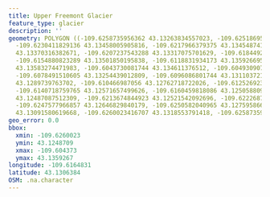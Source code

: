 ```yaml
---
title: Upper Freemont Glacier
feature_type: glacier
description: ''
geometry: POLYGON ((-109.6258735956362 43.13263834557023, -109.625186950131 43.13395370660417,
  -109.6230411829136 43.13458005905816, -109.6217966379375 43.13454874158762, -109.6212387384578
  43.13370316382671, -109.6207237543288 43.13317075701629, -109.618449241086 43.13354657406964,
  -109.6154880823289 43.13501850195838, -109.6118831934173 43.13592669510999, -109.6086216272584
  43.13583274471983, -109.6043730081744 43.134611376512, -109.6049309076542 43.13385975318283,
  -109.6078491510605 43.13254439012809, -109.6096086801744 43.13110372194043, -109.6097374262089
  43.1289739763702, -109.610466987056 43.12762718722026, -109.6125269235807 43.1268128352085,
  -109.6140718759765 43.12571657499626, -109.6160459818086 43.12505880943861, -109.6194792093438
  43.12487087512309, -109.6213674844923 43.12521542092696, -109.6222687067247 43.12621772495984,
  -109.6247577966857 43.12646829840179, -109.6250582040965 43.12759586618931, -109.6250582040965
  43.13091580619668, -109.6260023416707 43.1318553791418, -109.6258735956362 43.13263834557023))
geo_error: 0.0
bbox:
  xmin: -109.6260023
  ymin: 43.1248709
  xmax: -109.604373
  ymax: 43.1359267
longitude: -109.6164831
latitude: 43.1306384
OSM: .na.character
---
```

